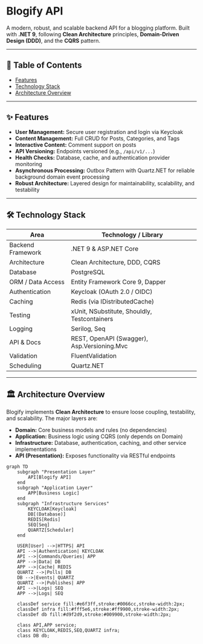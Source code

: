 # Blogify API

A modern, robust, and scalable backend API for a blogging platform. Built with **.NET 9**, following **Clean
Architecture** principles, **Domain-Driven Design (DDD)**, and the **CQRS** pattern.

---

## 🚀 Table of Contents

- [Features](#features)
- [Technology Stack](#technology-stack)
- [Architecture Overview](#architecture-overview)

---

## ✨ Features

- **User Management:** Secure user registration and login via Keycloak
- **Content Management:** Full CRUD for Posts, Categories, and Tags
- **Interactive Content:** Comment support on posts
- **API Versioning:** Endpoints versioned (e.g., `/api/v1/...`)
- **Health Checks:** Database, cache, and authentication provider monitoring
- **Asynchronous Processing:** Outbox Pattern with Quartz.NET for reliable background domain event processing
- **Robust Architecture:** Layered design for maintainability, scalability, and testability

---

## 🛠️ Technology Stack

| Area              | Technology / Library                         |
|-------------------|----------------------------------------------|
| Backend Framework | .NET 9 & ASP.NET Core                        |
| Architecture      | Clean Architecture, DDD, CQRS                |
| Database          | PostgreSQL                                   |
| ORM / Data Access | Entity Framework Core 9, Dapper              |
| Authentication    | Keycloak (OAuth 2.0 / OIDC)                  |
| Caching           | Redis (via IDistributedCache)                |
| Testing           | xUnit, NSubstitute, Shouldly, Testcontainers |
| Logging           | Serilog, Seq                                 |
| API & Docs        | REST, OpenAPI (Swagger), Asp.Versioning.Mvc  |
| Validation        | FluentValidation                             |
| Scheduling        | Quartz.NET                                   |

---

## 🏛️ Architecture Overview

Blogify implements **Clean Architecture** to ensure loose coupling, testability, and scalability. The major layers are:

- **Domain:** Core business models and rules (no dependencies)
- **Application:** Business logic using CQRS (only depends on Domain)
- **Infrastructure:** Database, authentication, caching, and other service implementations
- **API (Presentation):** Exposes functionality via RESTful endpoints

```mermaid
graph TD
    subgraph "Presentation Layer"
        API[Blogify API]
    end
    subgraph "Application Layer"
        APP[Business Logic]
    end
    subgraph "Infrastructure Services"
        KEYCLOAK[Keycloak]
        DB[(Database)]
        REDIS[Redis]
        SEQ[Seq]
        QUARTZ[Scheduler]
    end

    USER[User] -->|HTTPS| API
    API -->|Authentication| KEYCLOAK
    API -->|Commands/Queries| APP
    APP -->|Data| DB
    APP -->|Cache| REDIS
    QUARTZ -->|Polls| DB
    DB -->|Events| QUARTZ
    QUARTZ -->|Publishes| APP
    API -->|Logs| SEQ
    APP -->|Logs| SEQ

    classDef service fill:#e6f3ff,stroke:#0066cc,stroke-width:2px;
    classDef infra fill:#fff5e6,stroke:#ff9900,stroke-width:2px;
    classDef db fill:#d9f2d9,stroke:#009900,stroke-width:2px;

    class API,APP service;
    class KEYCLOAK,REDIS,SEQ,QUARTZ infra;
    class DB db;
```
